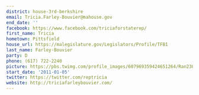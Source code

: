 ```yaml
---
district: house-3rd-berkshire
email: Tricia.Farley-Bouvier@mahouse.gov
end_date: ''
facebook: https://www.facebook.com/triciaforstaterep/
first_name: Tricia
hometown: Pittsfield
house_url: https://malegislature.gov/Legislators/Profile/TFB1
last_name: Farley-Bouvier
party: D
phone: (617) 722-2240
picture: https://pbs.twimg.com/profile_images/607969359424651264/Ran23OJV_400x400.jpg
start_date: '2011-01-05'
twitter: https://twitter.com/reptricia
website: http://triciafarleybouvier.com/
---
```

